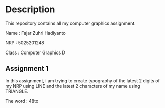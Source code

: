 # Description

This repository contains all my computer graphics assignment.

Name    : Fajar Zuhri Hadiyanto

NRP     : 5025201248

Class   : Computer Graphics D

## Assignment 1

In this assignment, i am trying to create typography of the latest 2 digits of my NRP using LINE and the latest 2 characters of my name using TRIANGLE.

The word : 48to
